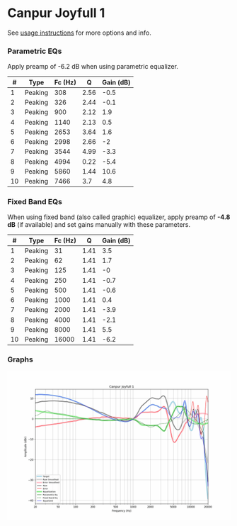 # Canpur Joyfull 1
See [usage instructions](https://github.com/jaakkopasanen/AutoEq#usage) for more options and info.

### Parametric EQs
Apply preamp of -6.2 dB when using parametric equalizer.

|   # | Type    |   Fc (Hz) |    Q |   Gain (dB) |
|-----|---------|-----------|------|-------------|
|   1 | Peaking |       308 | 2.56 |        -0.5 |
|   2 | Peaking |       326 | 2.44 |        -0.1 |
|   3 | Peaking |       900 | 2.12 |         1.9 |
|   4 | Peaking |      1140 | 2.13 |         0.5 |
|   5 | Peaking |      2653 | 3.64 |         1.6 |
|   6 | Peaking |      2998 | 2.66 |        -2   |
|   7 | Peaking |      3544 | 4.99 |        -3.3 |
|   8 | Peaking |      4994 | 0.22 |        -5.4 |
|   9 | Peaking |      5860 | 1.44 |        10.6 |
|  10 | Peaking |      7466 | 3.7  |         4.8 |

### Fixed Band EQs
When using fixed band (also called graphic) equalizer, apply preamp of **-4.8 dB** (if available) and set gains manually with these parameters.

|   # | Type    |   Fc (Hz) |    Q |   Gain (dB) |
|-----|---------|-----------|------|-------------|
|   1 | Peaking |        31 | 1.41 |         3.5 |
|   2 | Peaking |        62 | 1.41 |         1.7 |
|   3 | Peaking |       125 | 1.41 |        -0   |
|   4 | Peaking |       250 | 1.41 |        -0.7 |
|   5 | Peaking |       500 | 1.41 |        -0.6 |
|   6 | Peaking |      1000 | 1.41 |         0.4 |
|   7 | Peaking |      2000 | 1.41 |        -3.9 |
|   8 | Peaking |      4000 | 1.41 |        -2.1 |
|   9 | Peaking |      8000 | 1.41 |         5.5 |
|  10 | Peaking |     16000 | 1.41 |        -6.2 |

### Graphs
![](./Canpur%20Joyfull%201.png)
